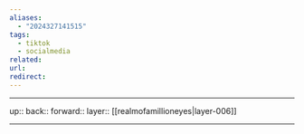 ```yaml
---
aliases:
  - "2024327141515"
tags:
  - tiktok
  - socialmedia
related: 
url: 
redirect:
---
```




***

up:: 
back:: 
forward:: 
layer:: [[realmofamillioneyes|layer-006]]

***
